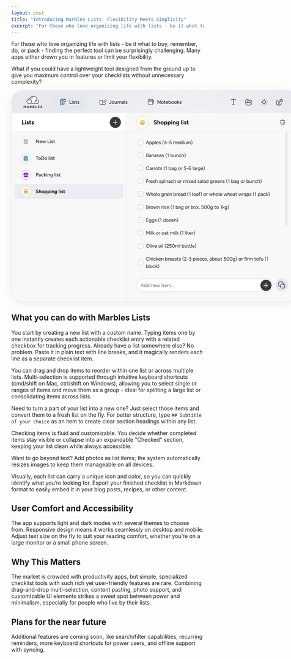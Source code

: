 ```yaml
---
layout: post
title: "Introducing Marbles Lists: Flexibility Meets Simplicity"
excerpt: "For those who love organizing life with lists - be it what to buy, remember, do, or pack - Marbles lists are the perfect tool. Simple, but powerful and flexible."
---
```


For those who love organizing life with lists - be it what to buy, remember, do, or pack - finding the perfect tool can be surprisingly challenging. Many apps either drown you in features or limit your flexibility. 

What if you could have a lightweight tool designed from the ground up to give you maximum control over your checklists without unnecessary complexity?

<img src="/img/blog/marbles-list.webp" alt="Marbles lists" style="max-width: 750px; border-radius: 30px; margin: 10px auto; display: block; box-shadow: 0 4px 20px rgba(0,0,0,.08); border: 1px solid #eee;">

## What you can do with Marbles Lists

You start by creating a new list with a custom name. Typing items one by one instantly creates each actionable checklist entry with a related checkbox for tracking progress. Already have a list somewhere else? No problem. Paste it in plain text with line breaks, and it magically renders each line as a separate checklist item.

You can drag and drop items to reorder within one list or across multiple lists. Multi-selection is supported through intuitive keyboard shortcuts (cmd/shift on Mac, ctrl/shift on Windows), allowing you to select single or ranges of items and move them as a group - ideal for splitting a large list or consolidating items across lists.

Need to turn a part of your list into a new one? Just select those items and convert them to a fresh list on the fly. For better structure, type `## Subtitle of your choice` as an item to create clear section headings within any list.

Checking items is fluid and customizable. You decide whether completed items stay visible or collapse into an expandable "Checked" section, keeping your list clean while always accessible.

Want to go beyond text? Add photos as list items; the system automatically resizes images to keep them manageable on all devices.

Visually, each list can carry a unique icon and color, so you can quickly identify what you’re looking for. Export your finished checklist in Markdown format to easily embed it in your blog posts, recipes, or other content.

## User Comfort and Accessibility

The app supports light and dark modes with several themes to choose from. Responsive design means it works seamlessly on desktop and mobile. Adjust text size on the fly to suit your reading comfort, whether you’re on a large monitor or a small phone screen.

## Why This Matters

The market is crowded with productivity apps, but simple, specialized checklist tools with such rich yet user-friendly features are rare. Combining drag-and-drop multi-selection, content pasting, photo support, and customizable UI elements strikes a sweet spot between power and minimalism, especially for people who live by their lists.

## Plans for the near future

Additional features are coming soon, like search/filter capabilities, recurring reminders, more keyboard shortcuts for power users, and offline support with syncing.

